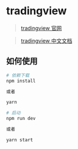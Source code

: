# tradingview

> [tradingview 官网](https://www.tradingview.com/)


> [tradingview 中文文档](https://b.aitrade.ga/books/tradingview/)

## 如何使用

``` bash
# 依赖下载
npm install 

或者

yarn

# 启动
npm run dev

或者

yarn start
